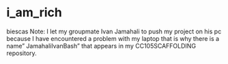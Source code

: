 # i_am_rich

biescas
Note: I let my groupmate Ivan Jamahali to push my project on his pc because I have encountered a problem with my laptop that is why there is a name” JamahaliIvanBash” that appears in my CC105SCAFFOLDING repository.
